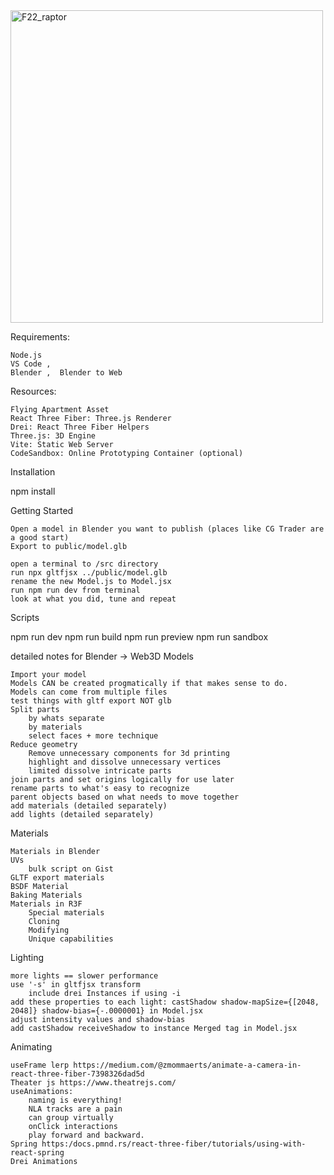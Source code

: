 <img src= "https://github.com/mykeTheArchAngel/3D_webDev_F22/assets/10962678/09d852b3-cfb7-4c62-a517-467ff85a5862" alt="F22_raptor" width="500"/>

Requirements:

    Node.js
    VS Code , 
    Blender ,  Blender to Web

Resources:

    Flying Apartment Asset
    React Three Fiber: Three.js Renderer
    Drei: React Three Fiber Helpers
    Three.js: 3D Engine
    Vite: Static Web Server
    CodeSandbox: Online Prototyping Container (optional)

Installation

npm install

Getting Started

    Open a model in Blender you want to publish (places like CG Trader are a good start)
    Export to public/model.glb

    open a terminal to /src directory
    run npx gltfjsx ../public/model.glb
    rename the new Model.js to Model.jsx
    run npm run dev from terminal
    look at what you did, tune and repeat

Scripts

npm run dev
npm run build
npm run preview
npm run sandbox

detailed notes for Blender -> Web3D
Models

    Import your model 
    Models CAN be created progmatically if that makes sense to do.
    Models can come from multiple files
    test things with gltf export NOT glb
    Split parts
        by whats separate
        by materials
        select faces + more technique
    Reduce geometry
        Remove unnecessary components for 3d printing
        highlight and dissolve unnecessary vertices
        limited dissolve intricate parts
    join parts and set origins logically for use later
    rename parts to what's easy to recognize
    parent objects based on what needs to move together
    add materials (detailed separately)
    add lights (detailed separately)

Materials

    Materials in Blender
    UVs
        bulk script on Gist
    GLTF export materials
    BSDF Material
    Baking Materials
    Materials in R3F
        Special materials
        Cloning
        Modifying
        Unique capabilities

Lighting

    more lights == slower performance
    use '-s' in gltfjsx transform
        include drei Instances if using -i
    add these properties to each light: castShadow shadow-mapSize={[2048, 2048]} shadow-bias={-.0000001} in Model.jsx
    adjust intensity values and shadow-bias
    add castShadow receiveShadow to instance Merged tag in Model.jsx

Animating

    useFrame lerp https://medium.com/@zmommaerts/animate-a-camera-in-react-three-fiber-7398326dad5d
    Theater js https://www.theatrejs.com/
    useAnimations:
        naming is everything!
        NLA tracks are a pain
        can group virtually
        onClick interactions
        play forward and backward.
    Spring https:/docs.pmnd.rs/react-three-fiber/tutorials/using-with-react-spring
    Drei Animations
